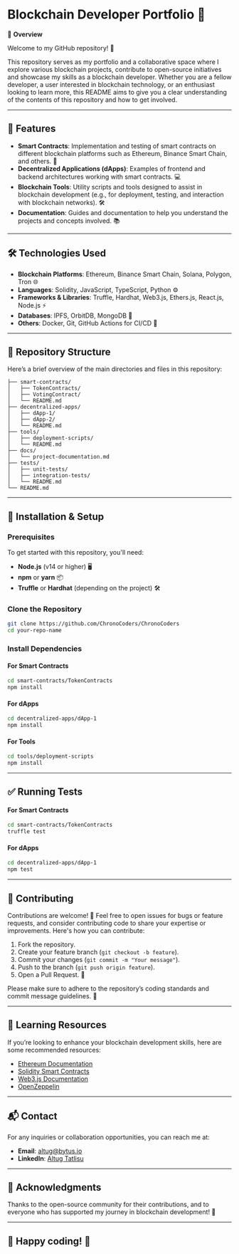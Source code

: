 # Blockchain Developer Portfolio 🚀

📖 **Overview**

Welcome to my GitHub repository! 🚀 

This repository serves as my portfolio and a collaborative space where I explore various blockchain projects, contribute to open-source initiatives and showcase my skills as a blockchain developer. Whether you are a fellow developer, a user interested in blockchain technology, or an enthusiast looking to learn more, this README aims to give you a clear understanding of the contents of this repository and how to get involved.

---

## 🚀 **Features**

- **Smart Contracts**: Implementation and testing of smart contracts on different blockchain platforms such as Ethereum, Binance Smart Chain, and others. 🔐
- **Decentralized Applications (dApps)**: Examples of frontend and backend architectures working with smart contracts. 💻
- **Blockchain Tools**: Utility scripts and tools designed to assist in blockchain development (e.g., for deployment, testing, and interaction with blockchain networks). 🛠️
- **Documentation**: Guides and documentation to help you understand the projects and concepts involved. 📚

---

## 🛠️ **Technologies Used**

- **Blockchain Platforms**: Ethereum, Binance Smart Chain, Solana, Polygon, Tron 🌐
- **Languages**: Solidity, JavaScript, TypeScript, Python ⚙️
- **Frameworks & Libraries**: Truffle, Hardhat, Web3.js, Ethers.js, React.js, Node.js ⚡
- **Databases**: IPFS, OrbitDB, MongoDB 💾
- **Others**: Docker, Git, GitHub Actions for CI/CD 🤖

---

## 📂 **Repository Structure**

Here’s a brief overview of the main directories and files in this repository:

```
├── smart-contracts/
│   ├── TokenContracts/
│   ├── VotingContract/
│   └── README.md
├── decentralized-apps/
│   ├── dApp-1/
│   ├── dApp-2/
│   └── README.md
├── tools/
│   ├── deployment-scripts/
│   └── README.md
├── docs/
│   └── project-documentation.md
├── tests/
│   ├── unit-tests/
│   ├── integration-tests/
│   └── README.md
└── README.md
```

---

## 🔧 **Installation & Setup**

### **Prerequisites**

To get started with this repository, you'll need:

- **Node.js** (v14 or higher) 🖥️
- **npm** or **yarn** 📦
- **Truffle** or **Hardhat** (depending on the project) 🛠️

### **Clone the Repository**

```bash
git clone https://github.com/ChronoCoders/ChronoCoders
cd your-repo-name
```

### **Install Dependencies**

#### For Smart Contracts

```bash
cd smart-contracts/TokenContracts
npm install
```

#### For dApps

```bash
cd decentralized-apps/dApp-1
npm install
```

#### For Tools

```bash
cd tools/deployment-scripts
npm install
```

---

## ✅ **Running Tests**

#### For Smart Contracts

```bash
cd smart-contracts/TokenContracts
truffle test
```

#### For dApps

```bash
cd decentralized-apps/dApp-1
npm test
```

---

## 📝 **Contributing**

Contributions are welcome! 🙌 Feel free to open issues for bugs or feature requests, and consider contributing code to share your expertise or improvements. Here's how you can contribute:

1. Fork the repository.
2. Create your feature branch (`git checkout -b feature`).
3. Commit your changes (`git commit -m "Your message"`).
4. Push to the branch (`git push origin feature`).
5. Open a Pull Request. 🚀

Please make sure to adhere to the repository’s coding standards and commit message guidelines. 📜

---

## 🧩 **Learning Resources**

If you’re looking to enhance your blockchain development skills, here are some recommended resources:

- [Ethereum Documentation](https://ethereum.org/en/developers/docs/)
- [Solidity Smart Contracts](https://soliditylang.org/docs/)
- [Web3.js Documentation](https://web3js.readthedocs.io/)
- [OpenZeppelin](https://openzeppelin.com/contracts/)

---

## 📬 **Contact**

For any inquiries or collaboration opportunities, you can reach me at:

- **Email**: [altug@bytus.io](mailto:altug@bytus.io)
- **LinkedIn**: [Altug Tatlisu](https://www.linkedin.com/in/altug-tatlisu)

---

## 🌟 **Acknowledgments**

Thanks to the open-source community for their contributions, and to everyone who has supported my journey in blockchain development! 🙏

---

## 🔗 **Happy coding!** 🚀

